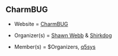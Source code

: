 ## CharmBUG
+ Website = [CharmBUG](http://www.meetup.com/CharmBUG/)

+ Organizer(s) = [Shawn Webb](https://github.com/lattera) & [Shirkdog](https://github.com/shirkdog)

+ Member(s) = $Organizers, [q5sys](https://github.com/shirkdog)
